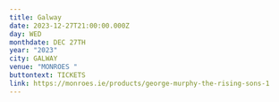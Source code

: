 ```yaml
---
title: Galway
date: 2023-12-27T21:00:00.000Z
day: WED
monthdate: DEC 27TH
year: "2023"
city: GALWAY
venue: "MONROES "
buttontext: TICKETS
link: https://monroes.ie/products/george-murphy-the-rising-sons-1
---
```

